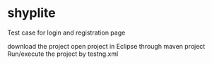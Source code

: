 # shyplite
Test case for login and registration page

download the project
open project in Eclipse through maven project
Run/execute the project by testng.xml
